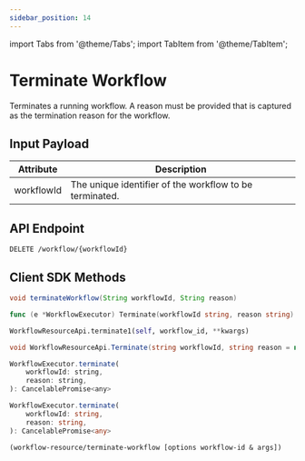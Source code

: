 ```yaml
---
sidebar_position: 14
---
```


import Tabs from '@theme/Tabs';
import TabItem from '@theme/TabItem';

# Terminate Workflow

Terminates a running workflow. A reason must be provided that is captured as the termination reason for the workflow.

## Input Payload

| Attribute | Description | 
| --------- | ----------- | 
| workflowId | The unique identifier of the workflow to be terminated. | 

## API Endpoint
```
DELETE /workflow/{workflowId}
```

## Client SDK Methods

<Tabs>
<TabItem value="Java" label="Java">

```java
void terminateWorkflow(String workflowId, String reason)
```

</TabItem>
<TabItem value="Golang" label="Golang">

```go
func (e *WorkflowExecutor) Terminate(workflowId string, reason string) error
```

</TabItem>
<TabItem value="Python" label="Python">

```python
WorkflowResourceApi.terminate1(self, workflow_id, **kwargs)
```

</TabItem>
<TabItem value="CSharp" label="CSharp">

```csharp
void WorkflowResourceApi.Terminate(string workflowId, string reason = null, bool? triggerFailureWorkflow = null)
```

</TabItem>
<TabItem value="Javascript" label="Javascript">

```javascript
WorkflowExecutor.terminate(
    workflowId: string,
    reason: string,
): CancelablePromise<any>
```

</TabItem>
<TabItem value="Typescript" label="Typescript">

```typescript
WorkflowExecutor.terminate(
    workflowId: string,
    reason: string,
): CancelablePromise<any>
```

</TabItem>
<TabItem value="Clojure" label="Clojure">

```clojure
(workflow-resource/terminate-workflow [options workflow-id & args])
```

</TabItem>
</Tabs>